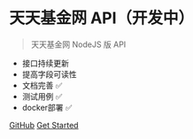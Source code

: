 <!-- _coverpage.md -->

<!-- ![logo](_media/icon.svg) -->

# 天天基金网 API（开发中）

> 天天基金网 NodeJS 版 API

- 接口持续更新
- 提高字段可读性
- 文档完善 ✅
- 测试用例 ✅
- docker部署 ✅

[GitHub](https://github.com/kouchao/TiantianFundApi)
[Get Started](#快速开始)